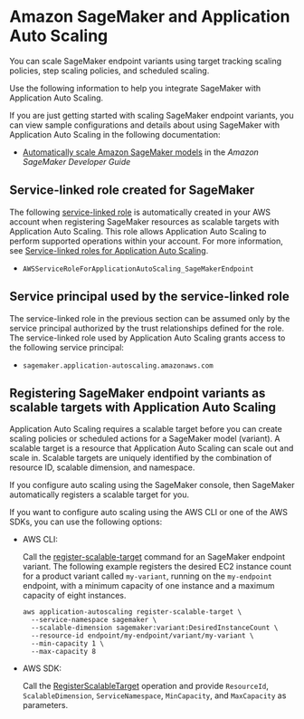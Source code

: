 # Amazon SageMaker and Application Auto Scaling<a name="services-that-can-integrate-sagemaker"></a>

You can scale SageMaker endpoint variants using target tracking scaling policies, step scaling policies, and scheduled scaling\. 

Use the following information to help you integrate SageMaker with Application Auto Scaling\. 

If you are just getting started with scaling SageMaker endpoint variants, you can view sample configurations and details about using SageMaker with Application Auto Scaling in the following documentation:
+ [Automatically scale Amazon SageMaker models](https://docs.aws.amazon.com/sagemaker/latest/dg/endpoint-auto-scaling.html) in the *Amazon SageMaker Developer Guide*

## Service\-linked role created for SageMaker<a name="integrate-service-linked-role-sagemaker"></a>

The following [service\-linked role](https://docs.aws.amazon.com/IAM/latest/UserGuide/using-service-linked-roles.html) is automatically created in your AWS account when registering SageMaker resources as scalable targets with Application Auto Scaling\. This role allows Application Auto Scaling to perform supported operations within your account\. For more information, see [Service\-linked roles for Application Auto Scaling](application-auto-scaling-service-linked-roles.md)\.
+ `AWSServiceRoleForApplicationAutoScaling_SageMakerEndpoint`

## Service principal used by the service\-linked role<a name="integrate-service-principal-sagemaker"></a>

The service\-linked role in the previous section can be assumed only by the service principal authorized by the trust relationships defined for the role\. The service\-linked role used by Application Auto Scaling grants access to the following service principal: 
+ `sagemaker.application-autoscaling.amazonaws.com`

## Registering SageMaker endpoint variants as scalable targets with Application Auto Scaling<a name="integrate-register-sagemaker"></a>

Application Auto Scaling requires a scalable target before you can create scaling policies or scheduled actions for a SageMaker model \(variant\)\. A scalable target is a resource that Application Auto Scaling can scale out and scale in\. Scalable targets are uniquely identified by the combination of resource ID, scalable dimension, and namespace\. 

If you configure auto scaling using the SageMaker console, then SageMaker automatically registers a scalable target for you\. 

If you want to configure auto scaling using the AWS CLI or one of the AWS SDKs, you can use the following options:
+ AWS CLI: 

  Call the [register\-scalable\-target](https://docs.aws.amazon.com/cli/latest/reference/application-autoscaling/register-scalable-target.html) command for an SageMaker endpoint variant\. The following example registers the desired EC2 instance count for a product variant called `my-variant`, running on the `my-endpoint` endpoint, with a minimum capacity of one instance and a maximum capacity of eight instances\.

  ```
  aws application-autoscaling register-scalable-target \
    --service-namespace sagemaker \
    --scalable-dimension sagemaker:variant:DesiredInstanceCount \
    --resource-id endpoint/my-endpoint/variant/my-variant \
    --min-capacity 1 \
    --max-capacity 8
  ```
+ AWS SDK: 

  Call the [RegisterScalableTarget](https://docs.aws.amazon.com/autoscaling/application/APIReference/API_RegisterScalableTarget.html) operation and provide `ResourceId`, `ScalableDimension`, `ServiceNamespace`, `MinCapacity`, and `MaxCapacity` as parameters\. 